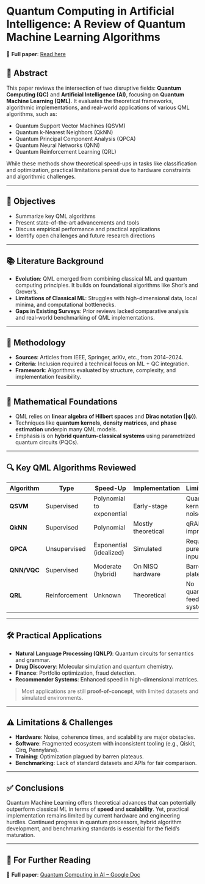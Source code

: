 # Quantum Computing in Artificial Intelligence: A Review of Quantum Machine Learning Algorithms

📄 **Full paper**: [Read here](https://docs.google.com/document/d/1-xxpKzi6t_dOV3oahvisnHetSFbRXogs/edit?usp=sharing&ouid=116911134464626065147&rtpof=true&sd=true)

## 📌 Abstract

This paper reviews the intersection of two disruptive fields: **Quantum Computing (QC)** and **Artificial Intelligence (AI)**, focusing on **Quantum Machine Learning (QML)**. It evaluates the theoretical frameworks, algorithmic implementations, and real-world applications of various QML algorithms, such as:

- Quantum Support Vector Machines (QSVM)
- Quantum k-Nearest Neighbors (QkNN)
- Quantum Principal Component Analysis (QPCA)
- Quantum Neural Networks (QNN)
- Quantum Reinforcement Learning (QRL)

While these methods show theoretical speed-ups in tasks like classification and optimization, practical limitations persist due to hardware constraints and algorithmic challenges.

---

## 🎯 Objectives

- Summarize key QML algorithms
- Present state-of-the-art advancements and tools
- Discuss empirical performance and practical applications
- Identify open challenges and future research directions

---

## 📚 Literature Background

- **Evolution**: QML emerged from combining classical ML and quantum computing principles. It builds on foundational algorithms like Shor’s and Grover’s.
- **Limitations of Classical ML**: Struggles with high-dimensional data, local minima, and computational bottlenecks.
- **Gaps in Existing Surveys**: Prior reviews lacked comparative analysis and real-world benchmarking of QML implementations.

---

## 🔬 Methodology

- **Sources**: Articles from IEEE, Springer, arXiv, etc., from 2014–2024.
- **Criteria**: Inclusion required a technical focus on ML + QC integration.
- **Framework**: Algorithms evaluated by structure, complexity, and implementation feasibility.

---

## 📐 Mathematical Foundations

- QML relies on **linear algebra of Hilbert spaces** and **Dirac notation (|ψ⟩)**.
- Techniques like **quantum kernels**, **density matrices**, and **phase estimation** underpin many QML models.
- Emphasis is on **hybrid quantum-classical systems** using parametrized quantum circuits (PQCs).

---

## 🔍 Key QML Algorithms Reviewed

| Algorithm | Type          | Speed-Up                   | Implementation     | Limitations                  |
|----------|---------------|----------------------------|--------------------|------------------------------|
| **QSVM** | Supervised     | Polynomial to exponential  | Early-stage        | Quantum kernel noise         |
| **QkNN** | Supervised     | Polynomial                 | Mostly theoretical | qRAM impractical             |
| **QPCA** | Unsupervised   | Exponential (idealized)    | Simulated          | Requires pure state input    |
| **QNN/VQC** | Supervised  | Moderate (hybrid)          | On NISQ hardware   | Barren plateaus              |
| **QRL**  | Reinforcement  | Unknown                    | Theoretical        | No quantum feedback systems  |

---

## 🛠️ Practical Applications

- **Natural Language Processing (QNLP)**: Quantum circuits for semantics and grammar.
- **Drug Discovery**: Molecular simulation and quantum chemistry.
- **Finance**: Portfolio optimization, fraud detection.
- **Recommender Systems**: Enhanced speed in high-dimensional matrices.

> Most applications are still **proof-of-concept**, with limited datasets and simulated environments.

---

## ⚠️ Limitations & Challenges

- **Hardware**: Noise, coherence times, and scalability are major obstacles.
- **Software**: Fragmented ecosystem with inconsistent tooling (e.g., Qiskit, Cirq, Pennylane).
- **Training**: Optimization plagued by barren plateaus.
- **Benchmarking**: Lack of standard datasets and APIs for fair comparison.

---

## ✅ Conclusions

Quantum Machine Learning offers theoretical advances that can potentially outperform classical ML in terms of **speed** and **scalability**. Yet, practical implementation remains limited by current hardware and engineering hurdles. Continued progress in quantum processors, hybrid algorithm development, and benchmarking standards is essential for the field’s maturation.

---

## 📖 For Further Reading

📄 **Full paper**: [Quantum Computing in AI – Google Doc](https://docs.google.com/document/d/1-xxpKzi6t_dOV3oahvisnHetSFbRXogs/edit?usp=sharing&ouid=116911134464626065147&rtpof=true&sd=true)
